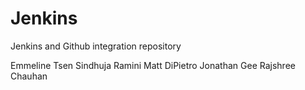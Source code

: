 # Jenkins
Jenkins and Github integration repository 

Emmeline Tsen
Sindhuja Ramini
Matt DiPietro
Jonathan Gee
Rajshree Chauhan

